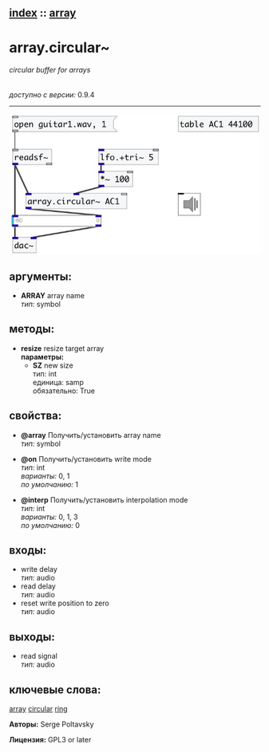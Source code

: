 [index](index.html) :: [array](category_array.html)
---

# array.circular~

###### circular buffer for arrays

*доступно с версии:* 0.9.4

---




[![example](../examples/img/array.circular~.jpg)](../examples/pd/array.circular~.pd)



## аргументы:

* **ARRAY**
array name<br>
_тип:_ symbol<br>



## методы:

* **resize**
resize target array<br>
  __параметры:__
  - **SZ** new size<br>
    тип: int <br>
    единица: samp <br>
    обязательно: True <br>




## свойства:

* **@array** 
Получить/установить array name<br>
_тип:_ symbol<br>

* **@on** 
Получить/установить write mode<br>
_тип:_ int<br>
_варианты:_ 0, 1<br>
_по умолчанию:_ 1<br>

* **@interp** 
Получить/установить interpolation mode<br>
_тип:_ int<br>
_варианты:_ 0, 1, 3<br>
_по умолчанию:_ 0<br>



## входы:

* write delay<br>
_тип:_ audio
* read delay<br>
_тип:_ audio
* reset write position to zero<br>
_тип:_ audio



## выходы:

* read signal<br>
_тип:_ audio



## ключевые слова:

[array](keywords/array.html)
[circular](keywords/circular.html)
[ring](keywords/ring.html)






**Авторы:** Serge Poltavsky




**Лицензия:** GPL3 or later





